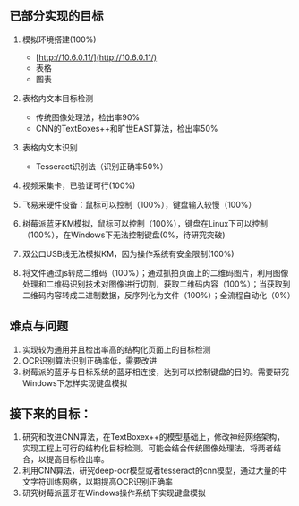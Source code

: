 ## 已部分实现的目标
1. 模拟环境搭建(100%)
	- [http://10.6.0.11/](http://10.6.0.11/)
	- 表格
	- 图表
2. 表格内文本目标检测
	- 传统图像处理法，检出率90%
	- CNN的TextBoxes++和旷世EAST算法，检出率50%

3. 表格内文本识别
	- Tesseract识别法（识别正确率50%）

4. 视频采集卡，已验证可行(100%)
5. 飞易来硬件设备：鼠标可以控制（100%），键盘输入较慢（100%）
6. 树莓派蓝牙KM模拟，鼠标可以控制（100%），键盘在Linux下可以控制（100%），在Windows下无法控制键盘(0%，待研究突破)
7. 双公口USB线无法模拟KM，因为操作系统有安全限制(100%)
8. 将文件通过js转成二维码（100%）；通过抓拍页面上的二维码图片，利用图像处理和二维码识别技术对图像进行切割，获取二维码内容（100%）；当获取到二维码内容转成二进制数据，反序列化为文件（100%）；全流程自动化（0%）

## 难点与问题
1. 实现较为通用并且检出率高的结构化页面上的目标检测
2. OCR识别算法识别正确率低，需要改进
3. 树莓派的蓝牙与目标系统的蓝牙相连接，达到可以控制键盘的目的。需要研究Windows下怎样实现键盘模拟

## 接下来的目标：
1. 研究和改进CNN算法，在TextBoxex++的模型基础上，修改神经网络架构，实现工程上可行的结构化目标检测。可能会结合传统图像处理法，将两者结合，以提高目标检出率。
2. 利用CNN算法，研究deep-ocr模型或者tesseract的cnn模型，通过大量的中文字符训练网络，以期提高OCR识别正确率
3. 研究树莓派蓝牙在Windows操作系统下实现键盘模拟
